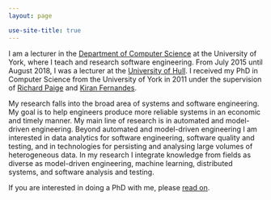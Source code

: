 ```yaml
---
layout: page

use-site-title: true
---
```

I am a lecturer in the [Department of Computer Science](https://www.cs.york.ac.uk/) at the University of York, where I teach and research software engineering. From July 2015 until August 2018, I was a lecturer at the [University of Hull](https://www.hull.ac.uk/). I received my PhD in Computer Science from the University of York in 2011 under the supervision of [Richard Paige](https://www-users.cs.york.ac.uk/~paige/) and [Kiran Fernandes](https://www.dur.ac.uk/business/research/management/profile/index.php?mode=staff&amp;id=11444).


My research falls into the broad area of systems and software engineering. My goal is to help engineers produce more reliable systems in an economic and timely manner. My main line of research is in automated and model-driven engineering. Beyond automated and model-driven engineering I am interested in data analytics for software engineering, software quality and testing, and in technologies for persisting and analysing large volumes of heterogeneous data. In my research I integrate knowledge  from fields as diverse as model-driven engineering, machine learning, distributed systems, and software analysis and testing.

If you are interested in doing a PhD with me, please [read on](./phd.html).
